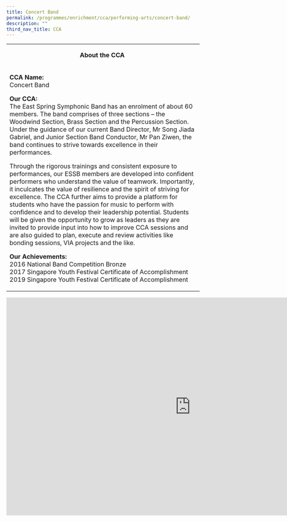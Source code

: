 ```yaml
---
title: Concert Band
permalink: /programmes/enrichment/cca/performing-arts/concert-band/
description: ""
third_nav_title: CCA
---
```

<table>
<tbody>
<tr>
<td width="590">
<p style="text-align: center;"><strong>About the CCA&nbsp;</strong></p>
</td>
</tr>
<tr>
<td width="590">
<p><strong>CCA Name:<br></strong>Concert Band</p>
<p><strong>Our CCA:<br></strong>The East Spring Symphonic Band has an enrolment of about 60 members. The band comprises of three sections – the Woodwind Section, Brass Section and the Percussion Section. Under the guidance of our current Band Director, Mr Song Jiada Gabriel, and Junior Section Band Conductor, Mr Pan Ziwen, the band continues to strive towards excellence in their performances.&nbsp;</p>
<p>Through the rigorous trainings and consistent exposure to performances, our ESSB members are developed into confident performers who understand the value of teamwork. Importantly, it inculcates the value of resilience and the spirit of striving for excellence. The CCA further aims to provide a platform for students who have the passion for music to perform with confidence and to develop their leadership potential. Students will be given the opportunity to grow as leaders as they are invited to provide input into how to improve CCA sessions and are also guided to plan, execute and review activities like bonding sessions, VIA projects and the like.</p>
<p><strong>Our Achievements:<br></strong>2016 National Band Competition Bronze<br>2017 Singapore Youth Festival Certificate of Accomplishment<br>2019 Singapore Youth Festival Certificate of Accomplishment</p>
</td>
</tr>
</tbody>
</table>
<iframe src="https://docs.google.com/presentation/d/e/2PACX-1vTplviPXXRMS3Q8QY8S5VlUY2GO4rST8BAauF3gUJeNlrZCEQE-9dsDEp6sTS2mgCKqAjGw76nfIloN/embed?start=false&amp;loop=false&amp;delayms=10000" frameborder="0" width="960" height="569" allowfullscreen="true"></iframe>